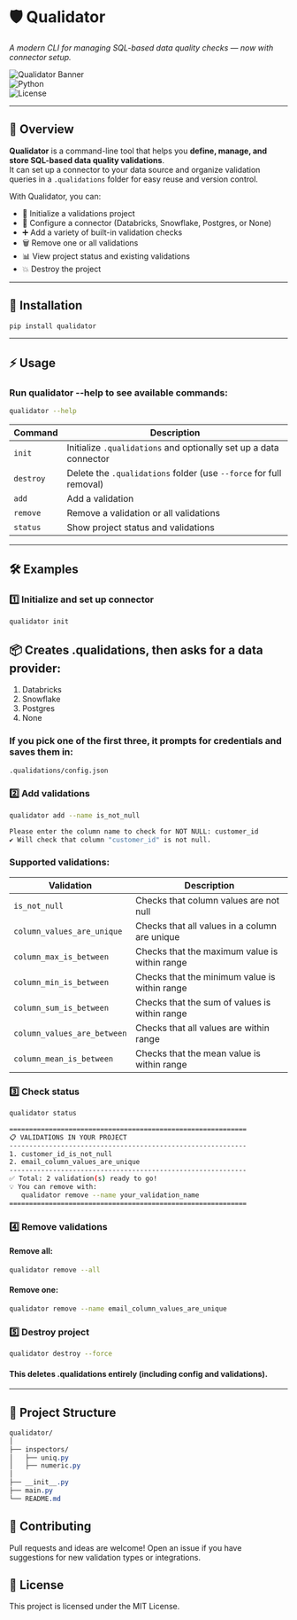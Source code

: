 # 🛡️ Qualidator  
*A modern CLI for managing SQL-based data quality checks — now with connector setup.*

![Qualidator Banner](https://img.shields.io/badge/version-0.1.0-blue?style=for-the-badge)  
![Python](https://img.shields.io/badge/python-3.8%2B-brightgreen?style=for-the-badge)  
![License](https://img.shields.io/badge/license-MIT-lightgrey?style=for-the-badge)

---

## 📌 Overview
**Qualidator** is a command-line tool that helps you **define, manage, and store SQL-based data quality validations**.  
It can set up a connector to your data source and organize validation queries in a `.qualidations` folder for easy reuse and version control.

With Qualidator, you can:
- 📂 Initialize a validations project
- 🔌 Configure a connector (Databricks, Snowflake, Postgres, or None)
- ➕ Add a variety of built-in validation checks
- 🗑 Remove one or all validations
- 📊 View project status and existing validations
- 💥 Destroy the project

---

## 🚀 Installation

```bash
pip install qualidator
```
---

## ⚡ Usage
### Run qualidator --help to see available commands:
```bash
qualidator --help
```

| Command  | Description                                                            |
|----------|------------------------------------------------------------------------|
| `init`   | Initialize `.qualidations` and optionally set up a data connector      |
| `destroy`| Delete the `.qualidations` folder (use `--force` for full removal)     |
| `add`    | Add a validation                                                       |
| `remove` | Remove a validation or all validations                                 |
| `status` | Show project status and validations                                    |

---

## 🛠 Examples
### 1️⃣ Initialize and set up connector
```bash
qualidator init
```
## 📦 Creates .qualidations, then asks for a data provider:
1. Databricks
2. Snowflake
3. Postgres
4. None

### If you pick one of the first three, it prompts for credentials and saves them in:
```bash
.qualidations/config.json
```

### 2️⃣ Add validations
```bash
qualidator add --name is_not_null
```
```bash
Please enter the column name to check for NOT NULL: customer_id
✔ Will check that column "customer_id" is not null.
```

### Supported validations:
| Validation                       | Description                                  |
|----------------------------------|----------------------------------------------|
| `is_not_null`                    | Checks that column values are not null       |
| `column_values_are_unique`       | Checks that all values in a column are unique|
| `column_max_is_between`          | Checks that the maximum value is within range|
| `column_min_is_between`          | Checks that the minimum value is within range|
| `column_sum_is_between`          | Checks that the sum of values is within range|
| `column_values_are_between`      | Checks that all values are within range      |
| `column_mean_is_between`         | Checks that the mean value is within range   |


### 3️⃣ Check status
```bash
qualidator status
```

```bash
============================================================
📋 VALIDATIONS IN YOUR PROJECT
------------------------------------------------------------
1. customer_id_is_not_null
2. email_column_values_are_unique
------------------------------------------------------------
✅ Total: 2 validation(s) ready to go!
💡 You can remove with:
   qualidator remove --name your_validation_name
============================================================
```

### 4️⃣ Remove validations
#### Remove all:
```bash
qualidator remove --all
```
#### Remove one:
```bash
qualidator remove --name email_column_values_are_unique
```

### 5️⃣ Destroy project
```bash
qualidator destroy --force
```
#### This deletes .qualidations entirely (including config and validations).

---

## 📂 Project Structure
```css
qualidator/
│
├── inspectors/
│   ├── uniq.py
│   ├── numeric.py
│
├── __init__.py
├── main.py
└── README.md
```


## 🤝 Contributing
Pull requests and ideas are welcome!
Open an issue if you have suggestions for new validation types or integrations.

## 📜 License
This project is licensed under the MIT License.

